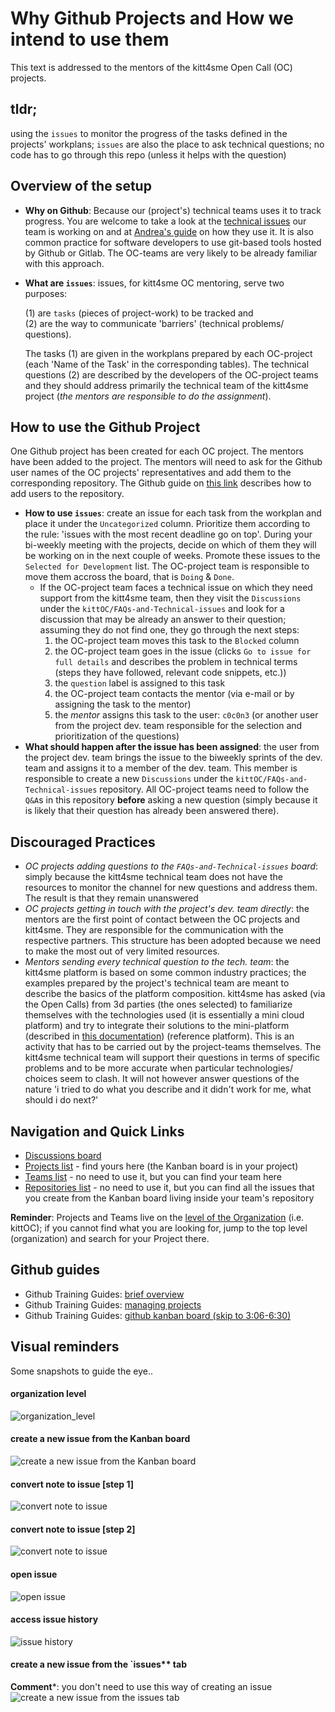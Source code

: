 #  Why Github Projects and How we intend to use them
This text is addressed to the mentors of the kitt4sme Open Call (OC) projects.

## tldr;
using the `issues` to monitor the progress of the tasks defined in the projects'
workplans; `issues` are also the place to ask technical questions; no code has
to go through this repo (unless it helps with the question)


## Overview of the setup
- **Why on Github**: Because our (project's) technical teams uses it to track
  progress. You are welcome to take a look at the [technical
  issues](https://github.com/users/c0c0n3/projects/1/views/1) our team is
  working on and at [Andrea's
  guide](https://github.com/users/c0c0n3/projects/1/views/1) on how they use it.
  It is also common practice for software developers to use git-based tools
  hosted by Github or Gitlab. The OC-teams are very likely to be already
  familiar with this approach.
- **What are `issues`**: issues, for kitt4sme OC mentoring, serve two purposes:  

  (1) are `tasks` (pieces of project-work) to be tracked and   
  (2) are the way to communicate 'barriers' (technical problems/ questions). 
  
  The tasks (1) are given in the workplans prepared by each OC-project (each 'Name of the Task' in
  the corresponding tables). The technical questions (2) are described by the
  developers of the OC-project teams and they should address primarily the
  technical team of the kitt4sme project (*the mentors are responsible to do the
  assignment*).
  
  
## How to use the Github Project
One Github project has been created for each OC project. The mentors have been
added to the project. The mentors will need to ask for the Github user names of
the OC projects' representatives and add them to the corresponding repository.
The Github
guide on [this link](https://docs.github.com/en/account-and-profile/setting-up-and-managing-your-github-user-account/managing-access-to-your-personal-repositories/inviting-collaborators-to-a-personal-repository)
describes how to add users to the repository.
- **How to use `issues`**: create an issue for each task from the workplan and
  place it under the `Uncategorized` column. Prioritize them according to the
  rule: 'issues with the most recent deadline go on top'. During your bi-weekly
  meeting with the projects, decide on which of them they will be working on in
  the next couple of weeks. Promote these issues to the `Selected for
  Development` list. The OC-project team is responsible to move them accross the
  board, that is `Doing` & `Done`.
    - If the OC-project team faces a technical issue on which they need support
      from the kitt4sme team, then they visit the `Discussions` under the
      `kittOC/FAQs-and-Technical-issues` and look for a discussion that may
      be already an answer to their question; assuming they do not find
      one, they go through the next steps:  
        1. the OC-project team moves this task to the `Blocked` column
        2. the OC-project team goes in the issue (clicks `Go to issue for full
           details` and describes the problem in technical terms (steps they
           have followed, relevant code snippets, etc.))
        3. the `question` label is assigned to this task
        4. the OC-project team contacts the mentor (via e-mail or by assigning
           the task to the mentor)
        5. the *mentor* assigns this task to the user: `c0c0n3` (or another user
           from the project dev. team responsible for the selection and
           prioritization of the questions)
- **What should happen after the issue has been assigned**: the user from the
  project dev. team brings the issue to the biweekly sprints of the dev. team
  and assigns it to a member of the dev. team. This member is responsible to
  create a new `Discussions` under the `kittOC/FAQs-and-Technical-issues`
  repository. All OC-project teams need to follow the `Q&A`s in this repository
  **before** asking a new question (simply because it is likely that their
  question has already been answered there).

## Discouraged Practices
- *OC projects adding questions to the `FAQs-and-Technical-issues` board*:
  simply because the kitt4sme technical team does not have the resources to
  monitor the channel for new questions and address them. The result is that
  they remain unanswered
- *OC projects getting in touch with the project's dev. team directly*: the
  mentors are the first point of contact between the OC projects and kitt4sme.
  They are responsible for the communication with the respective partners. This
  structure has been adopted because we need to make the most out of very
  limited resources.
- *Mentors sending every technical question to the tech. team*: the kitt4sme
  platform is based on some common industry practices; the examples prepared by
  the project's technical team are meant to describe the basics of the platform
  composition. kitt4sme has asked (via the Open Calls) from 3d parties (the ones
  selected) to familiarize themselves with the technologies used (it is
  essentially a mini cloud platform) and try to integrate their solutions to the
  mini-platform (described in [this
  documentation](https://github.com/c0c0n3/kitt4sme.live/blob/main/docs/bootstrap.md))
  (reference platform). This is an activity that has to be carried out by the
  project-teams themselves. The kitt4sme technical team will support their
  questions in terms of specific problems and to be more accurate when
  particular technologies/ choices seem to clash. It will not however answer
  questions of the nature 'i tried to do what you describe and it didn't work
  for me, what should i do next?'


## Navigation and Quick Links


- [Discussions
  board](https://github.com/kittOC/FAQs-and-Technical-issues/discussions)
- [Projects list](https://github.com/orgs/kittOC/projects) - find yours here
  (the Kanban board is in your project)
- [Teams list](https://github.com/orgs/kittOC/teams) - no need to use it, but
  you can find your team here
- [Repositories list](https://github.com/orgs/kittOC/repositories) - no need to
  use it, but you can find all the issues that you create from the Kanban board
  living inside your team's repository

**Reminder**: Projects and Teams live on the [level of the
Organization](https://github.com/kittOC) (i.e. kittOC); if you cannot find what
you are looking for, jump to the top level (organization) and search for your
Project there.

## Github guides

- Github Training Guides: [brief
  overview](https://www.youtube.com/watch?v=C6MGKHkNtxU)
- Github Training Guides: [managing
  projects](https://www.youtube.com/watch?v=nI5VdsVl0FM)
- Github Training Guides: [github kanban board (skip to
  3:06-6:30)](https://www.youtube.com/watch?v=ff5cBkPg-bQ)


## Visual reminders
Some snapshots to guide the eye..


#### organization level
![organization_level][organization.level]

#### create a new issue from the Kanban board
![create a new issue from the Kanban board][issue:create2]

#### convert note to issue [step 1]
![convert note to issue][convert:issue0]

#### convert note to issue [step 2]
![convert note to issue][convert:issue]

#### open issue
![open issue][open:issue]

#### access issue history
![issue history][issue:history]

#### create a new issue from the `issues** tab

**Comment***: you don't need to use this way of creating an issue
![create a new issue from the `issues` tab][issue:create1]





[organization.level]: ./how_to_github/organization_level.jpg
[issue:create1]: ./how_to_github/create_issue1.jpg
[issue:create2]: ./how_to_github/create_issue2.jpg
[convert:issue0]: ./how_to_github/convert_issue0.jpg
[convert:issue]: ./how_to_github/convert_issue.jpg
[open:issue]: ./how_to_github/open_issue.jpg
[issue:history]: ./how_to_github/edit_issue.jpg
